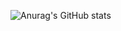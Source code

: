 ![Anurag's GitHub stats](https://github-readme-stats.vercel.app/api?username=ikilinc1&show_icons=true&theme=tokyonight&hide=prs,issues,contribs)
